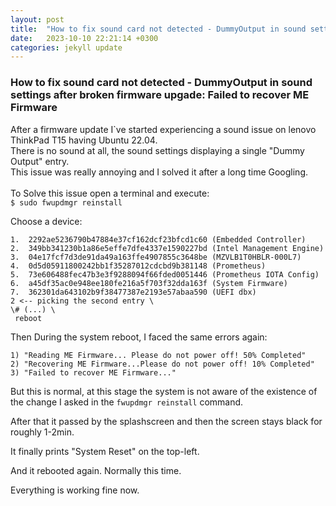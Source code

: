 ```yaml
---
layout: post
title:  "How to fix sound card not detected - DummyOutput in sound settings after broken firmware upgade: Failed to recover ME Firmware"
date:   2023-10-10 22:21:14 +0300
categories: jekyll update
---
```

### How to fix sound card not detected - DummyOutput in sound settings after broken firmware upgade: Failed to recover ME Firmware

After a firmware update I`ve started experiencing a sound issue on lenovo ThinkPad T15 having Ubuntu 22.04. \
There is no sound at all, the sound settings displaying a single "Dummy Output" entry. \
This issue was really annoying and I solved it after a long time Googling. \
\
To Solve this issue open a terminal and execute: \
```$ sudo fwupdmgr reinstall ```

Choose a device:
```0.  Cancel
1.  2292ae5236790b47884e37cf162dcf23bfcd1c60 (Embedded Controller)
2.  349bb341230b1a86e5effe7dfe4337e1590227bd (Intel Management Engine)
3.  04e17fcf7d3de91da49a163ffe4907855c3648be (MZVLB1T0HBLR-000L7)
4.  0d5d05911800242bb1f35287012cdcbd9b381148 (Prometheus)
5.  73e606488fec47b3e3f9288094f66fded0051446 (Prometheus IOTA Config)
6.  a45df35ac0e948ee180fe216a5f703f32dda163f (System Firmware)
7.  362301da643102b9f38477387e2193e57abaa590 (UEFI dbx)
2 <-- picking the second entry \
\# (...) \
 reboot
```

Then During the system reboot, I faced the same errors again:


```
1) "Reading ME Firmware... Please do not power off! 50% Completed"
2) "Recovering ME Firmware...Please do not power off! 10% Completed"
3) "Failed to recover ME Firmware..."
```

But this is normal, at this stage the system is not aware of the existence of the change I asked in the ```fwupdmgr reinstall``` command.

After that it passed by the splashscreen and then the screen stays black for roughly 1-2min.

It finally prints "System Reset" on the top-left.

And it rebooted again. Normally this time.

Everything is working fine now.